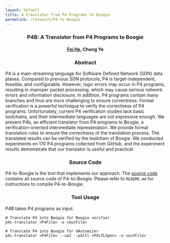 ```yaml
---
layout: default
title: A Translator from P4 Programs to Boogie
permalink: /research/P4-to-Boogie
---
```


### <center>P4B: A Translator from P4 Programs to Boogie</center>

#### <center><a href="https://feihe.github.io/">Fei He</a>, Chong Ye</center>

### <center>Abstract</center>

P4 is a main-streaming language for Software Defined Network (SDN) data planes. Compared to previous SDN protocols, P4 is target-independent, feasible, and configurable. However, logic errors may occur in P4 programs, resulting in improper packet processing, which may cause serious network errors and information disclosure. In addition, P4 programs contain many branches and thus are more challenging to ensure correctness.
Formal verification is a powerful technique to verify the correctness of P4 programs. Unfortunately, current P4 verification studies lack basic toolchains, and their intermediate languages are not expressive enough. We present P4b, an efficient translator from P4 programs to Boogie, a verification-oriented intermediate representation. We provide formal translation rules to ensure the correctness of the translation process. The translated results can be verified by the toolchain of Boogie. We conducted experiments on 170 P4 programs collected from GitHub, and the experiment results demonstrate that our translator is useful and practical.

### <center>Source Code</center>

P4-to-Boogie is the tool that implements our approach. The <a href="https://github.com/Invincibleyc/P4B-Translator">source code</a> contains all source code of P4-to-Boogie. Please refer to `README.md` for instructions to compile P4-to-Boogie.

### <center>Tool Usage</center>

P4B takes P4 programs as input.

```
# Translate P4 into Boogie for Boogie verifier
p4c-translator <P4File> -o <outFile>

# Translate P4 into Boogie for UAutomizer
p4c-translator <P4File> --ua2 --p4ltl <P4LTLSpec> -o <outFile>
```


